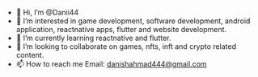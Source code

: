 - 👋 Hi, I’m @Danii44
- 👀 I’m interested in game development, software development, android application, reactnative apps, flutter and website development.
- 🌱 I’m currently learning reactnative and flutter.
- 💞️ I’m looking to collaborate on games, nfts, inft and crypto related content.
- 📫 How to reach me 
Email: danishahmad444@gmail.com

<!---
Danii44/Danii44 is a ✨ special ✨ repository because its `README.md` (this file) appears on your GitHub profile.
You can click the Preview link to take a look at your changes.
--->

